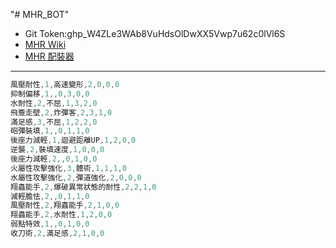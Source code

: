 "# MHR_BOT"

- Git Token: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
- [MHR Wiki](https://mhr.gameqb.net/)
- [MHR 配裝器](https://mhrise.wiki-db.com/sim/?hl=zh-hant)

---

```javascript
風壓耐性,1,高速變形,2,0,0,0
抑制偏移,1,,0,3,0,0
水耐性,2,不屈,1,3,2,0
飛簷走壁,2,炸彈客,2,3,1,0
滿足感,3,不屈,1,2,2,0
砲彈裝填,1,,0,1,1,0
後座力減輕,1,迴避距離UP,1,2,0,0
逆襲,2,裝填速度,1,0,0,0
後座力減輕,2,,0,1,0,0
火屬性攻擊強化,3,體術,1,1,1,0
水屬性攻擊強化,2,彈道強化,2,0,0,0
翔蟲能手,2,爆破異常狀態的耐性,2,2,1,0
減輕膽怯,2,,0,1,1,0
風壓耐性,2,翔蟲能手,2,1,0,0
翔蟲能手,2,水耐性,1,2,0,0
弱點特效,1,,0,1,0,0
收刀術,2,滿足感,2,1,0,0
```
